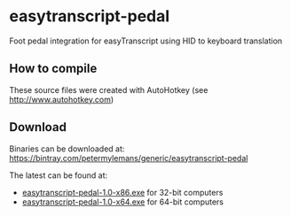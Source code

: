 # easytranscript-pedal
Foot pedal integration for easyTranscript using HID to keyboard translation

## How to compile
These source files were created with AutoHotkey (see http://www.autohotkey.com)

## Download
Binaries can be downloaded at: https://bintray.com/petermylemans/generic/easytranscript-pedal

The latest can be found at:

 - [easytranscript-pedal-1.0-x86.exe](https://dl.bintray.com/petermylemans/generic/easytranscript-pedal-1.0-x86.exe) for 32-bit computers
 - [easytranscript-pedal-1.0-x64.exe](https://dl.bintray.com/petermylemans/generic/easytranscript-pedal-1.0-x64.exe) for 64-bit computers
